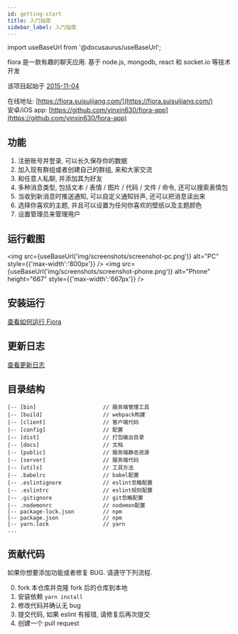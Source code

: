 ```yaml
---
id: getting-start
title: 入门指南
sidebar_label: 入门指南
---
```


import useBaseUrl from '@docusaurus/useBaseUrl';

fiora 是一款有趣的聊天应用. 基于 node.js, mongodb, react 和 socket.io 等技术开发

该项目起始于 [2015-11-04](https://github.com/yinxin630/chatroom-with-sails/commit/0a032372727550b8b4087f24ac299de03b677b9f)

在线地址: [https://fiora.suisuijiang.com/](https://fiora.suisuijiang.com/)  
安卓/iOS app: [https://github.com/yinxin630/fiora-app](https://github.com/yinxin630/fiora-app)

## 功能

1. 注册账号并登录, 可以长久保存你的数据
2. 加入现有群组或者创建自己的群组, 来和大家交流
3. 和任意人私聊, 并添加其为好友
4. 多种消息类型, 包括文本 / 表情 / 图片 / 代码 / 文件 / 命令, 还可以搜索表情包
5. 当收到新消息时推送通知, 可以自定义通知铃声, 还可以把消息读出来
6. 选择你喜欢的主题, 并且可以设置为任何你喜欢的壁纸以及主题颜色
7. 设置管理员来管理用户

## 运行截图

<img src={useBaseUrl('img/screenshots/screenshot-pc.png')} alt="PC" style={{'max-width':'800px'}} />
<img src={useBaseUrl('img/screenshots/screenshot-phone.png')} alt="Phone" height="667" style={{'max-width':'667px'}} />

## 安装运行

[查看如何运行 Fiora](./INSTALL.md)

## 更新日志

[查看更新日志](./CHANGELOG.md)

## 目录结构

    |-- [bin]                     // 服务端管理工具
    |-- [build]                   // webpack构建
    |-- [client]                  // 客户端代码
    |-- [config]                  // 配置
    |-- [dist]                    // 打包输出目录
    |-- [docs]                    // 文档
    |-- [public]                  // 服务端静态资源
    |-- [server]                  // 服务端代码
    |-- [utils]                   // 工具方法
    |-- .babelrc                  // babel配置
    |-- .eslintignore             // eslint忽略配置
    |-- .eslintrc                 // eslint规则配置
    |-- .gitignore                // git忽略配置
    |-- .nodemonrc                // nodemon配置
    |-- package-lock.json         // npm
    |-- package.json              // npm
    |-- yarn.lock                 // yarn
    ...

## 贡献代码

如果你想要添加功能或者修复 BUG. 请遵守下列流程.

0. fork 本仓库并克隆 fork 后的仓库到本地
1. 安装依赖 `yarn install`
2. 修改代码并确认无 bug
3. 提交代码, 如果 eslint 有报错, 请修复后再次提交
4. 创建一个 pull request

